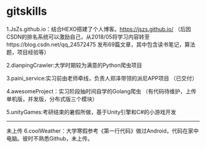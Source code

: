 # gitskills

1.JsZs.github.io：结合HEXO搭建了个人博客。https://jszs.github.io/
（后因CSDN的排名系统可以激励自己，从2018/05将学习内容转至https://blog.csdn.net/qq_24572475
发布69篇文章，其中包含读书笔记，算法题，项目经验等）

2.dianpingCrawler:大学时期较为满意的Python爬虫项目


3.paini_service:实习前由老师牵线，负责人郑泽带领的派尼APP项目
（已交付）


4.awesomeProject：实习阶段抽时间自学的Golang爬虫
（有代码待维护，上传单机版，并发版，分布式版三个模块）

5.unityGames:考研结束的暑假所做，基于Unity引擎和C#的小游戏开发

----
未上传
6.coolWeather：大学寒假参考《第一行代码》做过Android，代码在家中电脑。彼时不熟悉Github，未上传。




